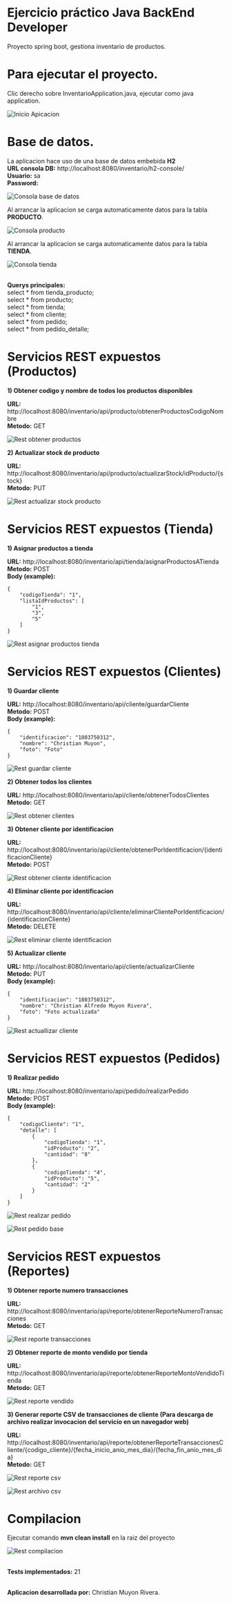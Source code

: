 Ejercicio práctico Java BackEnd Developer
================================

Proyecto spring boot, gestiona inventario de productos. 

Para ejecutar el proyecto.
==========================

Clic derecho sobre InventarioApplication.java, ejecutar como java application.

![Inicio Apicacion](/capturas/aplicacion.png)

Base de datos.
==========================

La aplicacion hace uso de una base de datos embebida **H2**
<br />
**URL consola DB:** http://localhost:8080/inventario/h2-console/
<br />
**Usuario:** sa
<br />
**Password:** 

![Consola base de datos](/capturas/consolaDB.png)

Al arrancar la aplicacion se carga automaticamente datos para la tabla **PRODUCTO**.

![Consola producto](/capturas/productoDB.png)

Al arrancar la aplicacion se carga automaticamente datos para la tabla **TIENDA**.

![Consola tienda](/capturas/tiendaDB.png)

<br />**Querys principales:** 
<br />
select * from tienda_producto;<br />
select * from producto;<br />
select * from tienda;<br />
select * from cliente;<br />
select * from pedido;<br />
select * from pedido_detalle;

Servicios REST expuestos (Productos)
==========================

**1) Obtener codigo y nombre de todos los productos disponibles**

**URL:** http://localhost:8080/inventario/api/producto/obtenerProductosCodigoNombre
<br />**Metodo:** GET

![Rest obtener productos](/capturas/obtenerProductos.png)

**2) Actualizar stock de producto**

**URL:** http://localhost:8080/inventario/api/producto/actualizarStock/idProducto/{stock}
<br />**Metodo:** PUT

![Rest actualizar stock producto](/capturas/actualizarStock.png)

Servicios REST expuestos (Tienda)
==========================

**1) Asignar productos a tienda**

**URL:** http://localhost:8080/inventario/api/tienda/asignarProductosATienda
<br />**Metodo:** POST
<br />**Body (example):**
<br />
```
{
    "codigoTienda": "1",
    "listaIdProductos": [
        "1",
        "3",
        "5"
    ]
}
````

![Rest asignar productos tienda](/capturas/asignarProductosTienda.png)

Servicios REST expuestos (Clientes)
==========================

**1) Guardar cliente**

**URL:** http://localhost:8080/inventario/api/cliente/guardarCliente
<br />**Metodo:** POST
<br />**Body (example):**
<br />
```
{
    "identificacion": "1803750312",
    "nombre": "Christian Muyon",
    "foto": "Foto"
}
````

![Rest guardar cliente](/capturas/guardarCliente.png)

**2) Obtener todos los clientes**

**URL:** http://localhost:8080/inventario/api/cliente/obtenerTodosClientes
<br />**Metodo:** GET

![Rest obtener clientes](/capturas/obtenerTodosClientes.png)


**3) Obtener cliente por identificacion**

**URL:** http://localhost:8080/inventario/api/cliente/obtenerPorIdentificacion/{identificacionCliente}
<br />**Metodo:** POST

![Rest obtener cliente identificacion](/capturas/obtenerClienteIdentificacion.png)

**4) Eliminar cliente por identificacion**

**URL:** http://localhost:8080/inventario/api/cliente/eliminarClientePorIdentificacion/{identificacionCliente}
<br />**Metodo:** DELETE

![Rest eliminar cliente identificacion](/capturas/eliminarCliente.png)

**5) Actualizar cliente**

**URL:** http://localhost:8080/inventario/api/cliente/actualizarCliente
<br />**Metodo:** PUT
<br />**Body (example):**
<br />
```
{
    "identificacion": "1803750312",
    "nombre": "Christian Alfredo Muyon Rivera",
    "foto": "Foto actualizada"
}
````

![Rest actuallizar cliente](/capturas/actualizarCliente.png)

Servicios REST expuestos (Pedidos)
==========================

**1) Realizar pedido**

**URL:** http://localhost:8080/inventario/api/pedido/realizarPedido
<br />**Metodo:** POST
<br />**Body (example):**
<br />
```
{
    "codigoCliente": "1",
    "detalle": [
        {
            "codigoTienda": "1",
            "idProducto": "2",
            "cantidad": "8"
        },
        {
            "codigoTienda": "4",
            "idProducto": "5",
            "cantidad": "2"
        }
    ]
}
````

![Rest realizar pedido](/capturas/realizarPedido.png)

![Rest pedido base](/capturas/pedidoBase.png)

Servicios REST expuestos (Reportes)
==========================

**1) Obtener reporte numero transacciones**

**URL:** http://localhost:8080/inventario/api/reporte/obtenerReporteNumeroTransacciones
<br />**Metodo:** GET

![Rest reporte transacciones](/capturas/reporteTransacciones.png)

**2) Obtener reporte de monto vendido por tienda**

**URL:** http://localhost:8080/inventario/api/reporte/obtenerReporteMontoVendidoTienda
<br />**Metodo:** GET

![Rest reporte vendido](/capturas/reporteVendido.png)

**3) Generar reporte CSV de transacciones de cliente (Para descarga de archivo realizar invocacion del servicio en un navegador web)**

**URL:** http://localhost:8080/inventario/api/reporte/obtenerReporteTransaccionesCliente/{codigo_cliente}/{fecha_inicio_anio_mes_dia}/{fecha_fin_anio_mes_dia}
<br />**Metodo:** GET

![Rest reporte csv](/capturas/descargaArchivo.png)

![Rest archivo csv](/capturas/csv.png)

Compilacion
==========================

Ejecutar comando **mvn clean install** en la raiz del proyecto 

![Rest compilacion](/capturas/compilacion.png)

<br />**Tests implementados:** 21

<br />**Aplicacion desarrollada por:** Christian Muyon Rivera. 
